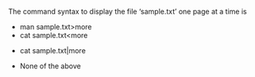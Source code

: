 The command syntax to display the file ‘sample.txt’ one page at a time is
* man sample.txt>more
* cat sample.txt<more
+ cat sample.txt|more
* None of the above
